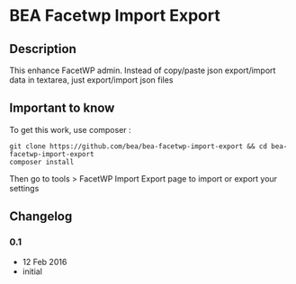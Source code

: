 # BEA Facetwp Import Export #

## Description ##

This enhance FacetWP admin. Instead of copy/paste json export/import data in textarea, just export/import json files

## Important to know ##

To get this work, use composer :

```
git clone https://github.com/bea/bea-facetwp-import-export && cd bea-facetwp-import-export
composer install
```

Then go to tools > FacetWP Import Export page to import or export your settings

## Changelog ##

### 0.1
* 12 Feb 2016
* initial